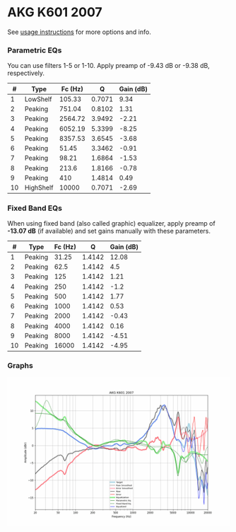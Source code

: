 # AKG K601 2007
See [usage instructions](https://github.com/jaakkopasanen/AutoEq#usage) for more options and info.

### Parametric EQs
You can use filters 1-5 or 1-10. Apply preamp of -9.43 dB or -9.38 dB, respectively.

|   # | Type      |   Fc (Hz) |      Q |   Gain (dB) |
|-----|-----------|-----------|--------|-------------|
|   1 | LowShelf  |    105.33 | 0.7071 |        9.34 |
|   2 | Peaking   |    751.04 | 0.8102 |        1.31 |
|   3 | Peaking   |   2564.72 | 3.9492 |       -2.21 |
|   4 | Peaking   |   6052.19 | 5.3399 |       -8.25 |
|   5 | Peaking   |   8357.53 | 3.6545 |       -3.68 |
|   6 | Peaking   |     51.45 | 3.3462 |       -0.91 |
|   7 | Peaking   |     98.21 | 1.6864 |       -1.53 |
|   8 | Peaking   |    213.6  | 1.8166 |       -0.78 |
|   9 | Peaking   |    410    | 1.4814 |        0.49 |
|  10 | HighShelf |  10000    | 0.7071 |       -2.69 |

### Fixed Band EQs
When using fixed band (also called graphic) equalizer, apply preamp of **-13.07 dB** (if available) and set gains manually with these parameters.

|   # | Type    |   Fc (Hz) |      Q |   Gain (dB) |
|-----|---------|-----------|--------|-------------|
|   1 | Peaking |     31.25 | 1.4142 |       12.08 |
|   2 | Peaking |     62.5  | 1.4142 |        4.5  |
|   3 | Peaking |    125    | 1.4142 |        1.21 |
|   4 | Peaking |    250    | 1.4142 |       -1.2  |
|   5 | Peaking |    500    | 1.4142 |        1.77 |
|   6 | Peaking |   1000    | 1.4142 |        0.53 |
|   7 | Peaking |   2000    | 1.4142 |       -0.43 |
|   8 | Peaking |   4000    | 1.4142 |        0.16 |
|   9 | Peaking |   8000    | 1.4142 |       -4.51 |
|  10 | Peaking |  16000    | 1.4142 |       -4.95 |

### Graphs
![](./AKG%20K601%202007.png)
